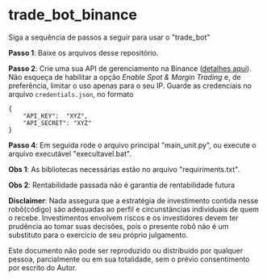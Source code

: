 # trade_bot_binance
Siga a sequência de passos a seguir para usar o "trade_bot"

**Passo 1**: Baixe os arquivos desse repositório.

**Passo 2**: Crie uma sua API de gerenciamento na Binance ([detalhes aqui](https://www.binance.com/en/support/faq/360002502072)). Não esqueça de habilitar a opção _Enable Spot & Margin Trading_ e, de preferência, limitar o uso apenas para o seu IP. Guarde as credenciais no arquivo `credentials.json`, no formato 
```
{
    "API_KEY":  "XYZ", 
    "API_SECRET": "XYZ"
}
```

**Passo 4**: Em seguida rode o arquivo principal "main_unit.py", ou execute o arquivo executável "execultavel.bat".

**Obs 1**: As bibliotecas necessárias estão no arquivo "requiriments.txt".

**Obs 2**: Rentabilidade passada não é garantia de rentabilidade futura

**Disclaimer**:
Nada assegura que a estratégia de investimento contida nesse robô(código) são adequadas ao perfil e circunstâncias individuais de quem o recebe.
Investimentos envolvem riscos e os investidores devem ter prudência ao tomar suas decisões, pois o presente robô não é um substituto para o exercício de seu próprio julgamento.

Este documento não pode ser reproduzido ou distribuído por qualquer pessoa, parcialmente ou em sua totalidade, sem o prévio consentimento
por escrito do Autor. 



